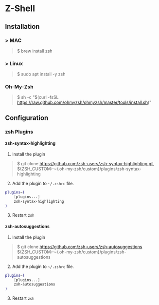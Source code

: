 # Z-Shell

## Installation

### > MAC

> $ brew install zsh

### > Linux

> $ sudo apt install -y zsh

### Oh-My-Zsh

> $ sh -c "$(curl -fsSL https://raw.github.com/ohmyzsh/ohmyzsh/master/tools/install.sh)"

## Configuration

### zsh Plugins

#### zsh-syntax-highlighting

1. Install the plugin

> $ git clone https://github.com/zsh-users/zsh-syntax-highlighting.git ${ZSH_CUSTOM:-~/.oh-my-zsh/custom}/plugins/zsh-syntax-highlighting

2. Add the plugin to `~/.zshrc` file.

```zsh
plugins=(
	[plugins...]
	zsh-syntax-highlighting
)
```

3. Restart `zsh`

#### zsh-autosuggestions

1. Install the plugin

> $ git clone https://github.com/zsh-users/zsh-autosuggestions ${ZSH_CUSTOM:-~/.oh-my-zsh/custom}/plugins/zsh-autosuggestions

2. Add the plugin to `~/.zshrc` file.

```zsh
plugins=(
	[plugins...]
	zsh-autosuggestions
)
```

3. Restart `zsh`
